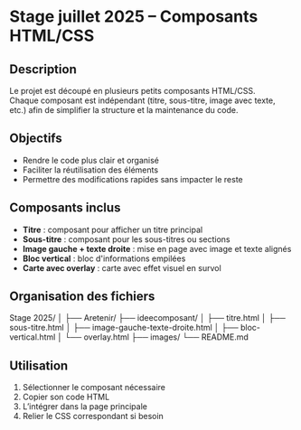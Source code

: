 # Stage juillet 2025 – Composants HTML/CSS


## Description
Le projet est découpé en plusieurs petits composants HTML/CSS.  
Chaque composant est indépendant (titre, sous-titre, image avec texte, etc.) afin de simplifier la structure et la maintenance du code.


## Objectifs
- Rendre le code plus clair et organisé  
- Faciliter la réutilisation des éléments  
- Permettre des modifications rapides sans impacter le reste  


## Composants inclus
- **Titre** : composant pour afficher un titre principal
- **Sous-titre** : composant pour les sous-titres ou sections
- **Image gauche + texte droite** : mise en page avec image et texte alignés
- **Bloc vertical** : bloc d'informations empilées
- **Carte avec overlay** : carte avec effet visuel en survol


## Organisation des fichiers
Stage 2025/
│
├── Aretenir/
├── ideecomposant/
│   ├── titre.html
│   ├── sous-titre.html
│   ├── image-gauche-texte-droite.html
│   ├── bloc-vertical.html
│   └── overlay.html
├── images/
└── README.md




## Utilisation
1. Sélectionner le composant nécessaire  
2. Copier son code HTML  
3. L’intégrer dans la page principale  
4. Relier le CSS correspondant si besoin


